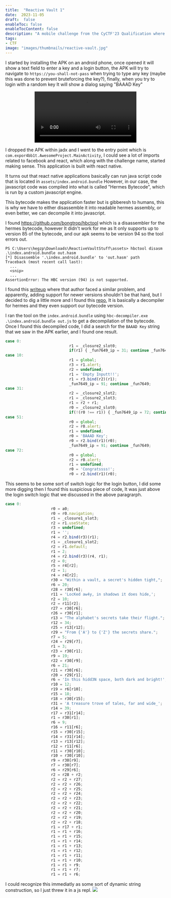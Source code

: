 ```yaml
---
title:  "Reactive Vault 1"
date:  2023-11-05
draft:  false
enableToc: false
enableTocContent: false
description: "A mobile challenge from the CyCTF'23 Qualification where you have to hack a react native apk"
tags:
- CTF
image: "images/thumbnails/reactive-vault.jpg"
---
```


I started by installing the APK on an android phone, once opened it will show a text field to enter a key and a login button, the APK will try to navigate to `https://you-shall-not-pass` when trying to type any key (maybe this was done to prevent bruteforcing the key?), finally, when you try to login with a random key It will show a dialog saying "BAAAD Key"

<center>
<video controls loop width="320">
    <source src="./demo.mp4" type="video/mp4">
</video>
</center>


I dropped the APK within jadx and I went to the entry point which is `com.expor4bb1t.AwesomeProject.MainActivity`, I could see a lot of imports related to facebook and react, which along with the challenge name, started making sense. This application is built with react native.

It turns out that react native applications basically can run java script code that is located in `assets/index.android.bundle`
However, in our case, the javascript code was compiled into what is called "Hermes Bytecode", which is run by a custom javascript engine.

This bytecode makes the application faster but is gibberesh to humans, this is why we have to either disassemble it into readable hermes assembly, or even better, we can decompile it into javascript.

I found https://github.com/bongtrop/hbctool which is a disassembler for the hermes bytecode, however It didn't work for me as It only supports up to version 85 of the bytecode, and our apk seems to be version 94 so the tool errors out.
```
PS C:\Users\hegzp\Downloads\ReactiveVaultStuff\assets> hbctool disasm .\index.android.bundle out.hasm
[*] Disassemble '.\index.android.bundle' to 'out.hasm' path
Traceback (most recent call last):
  ...
  <snip>
  ...
AssertionError: The HBC version (94) is not supported.
```

I found this [writeup](https://github.com/Pusty/writeups/tree/master/InsomnihackTeaser2022#herald) where that author faced a similar problem, and apparently, adding support for newer versions shouldn't be that hard, but I decided to dig a little more and I found this [repo](https://github.com/P1sec/hermes-dec), It is basically a decompiler for hermes and they even support our bytecode version.

I ran the tool on the `index.android.bundle` using `hbc-decompiler.exe .\index.android.bundle out.js` to get a decompilation of the bytecode.
Once I found this decompiled code, I did a search for the `BAAAD Key` string that we saw in the APK earlier, and I found one result.

```javascript
case 0:
                            r1 = _closure2_slot0;
                            if(r1) { _fun7649_ip = 31; continue _fun7649 }
case 10:
                            r1 = global;
                            r3 = r1.alert;
                            r2 = undefined;
                            r1 = 'Empty Inputt!!';
                            r1 = r3.bind(r2)(r1);
                            _fun7649_ip = 91; continue _fun7649;
case 31:
                            r2 = _closure2_slot2;
                            r1 = _closure2_slot3;
                            r1 = r2 + r1;
                            r0 = _closure2_slot0;
                            if(!(r0 !== r1)) { _fun7649_ip = 72; continue _fun7649 }
case 51:
                            r0 = global;
                            r2 = r0.alert;
                            r1 = undefined;
                            r0 = 'BAAAD Key';
                            r0 = r2.bind(r1)(r0);
                            _fun7649_ip = 91; continue _fun7649;
case 72:
                            r0 = global;
                            r2 = r0.alert;
                            r1 = undefined;
                            r0 = 'Congratssss!';
                            r0 = r2.bind(r1)(r0);
```

This seems to be some sort of switch logic for the login button, I did some more digging then I found this suspicious piece of code, It was just above the login switch logic that we discussed in the above paragrarph.

```javascript
case 0:
                    r0 = a0;
                    r0 = r0.navigation;
                    r1 = _closure1_slot3;
                    r2 = r1.useState;
                    r3 = undefined;
                    r1 = '';
                    r4 = r2.bind(r3)(r1);
                    r1 = _closure1_slot2;
                    r2 = r1.default;
                    r1 = 2;
                    r4 = r2.bind(r3)(r4, r1);
                    r2 = 0;
                    r5 = r4[r2];
                    r2 = 1;
                    r4 = r4[r2];
                    r30 = "Within a vault, a secret's hidden tight,";
                    r6 = 20;
                    r28 = r30[r6];
                    r11 = 'LocKed aw4y, in shadows it does hide,';
                    r2 = 10;
                    r2 = r11[r2];
                    r27 = r30[r6];
                    r26 = r30[r1];
                    r13 = "The alphabet's secrets take their flight.";
                    r12 = 34;
                    r25 = r13[r12];
                    r29 = "From {'A'} to {'Z'} the secrets share.";
                    r7 = 5;
                    r24 = r29[r7];
                    r1 = 3;
                    r23 = r30[r1];
                    r9 = 19;
                    r22 = r30[r9];
                    r6 = 21;
                    r21 = r30[r6];
                    r20 = r29[r1];
                    r6 = 'In this hidd3N space, both dark and bright!';
                    r10 = 12;
                    r19 = r6[r10];
                    r15 = 18;
                    r18 = r30[r15];
                    r31 = 'A treasure trove of tales, far and wide_';
                    r14 = 39;
                    r17 = r31[r14];
                    r1 = r30[r1];
                    r6 = 9;
                    r16 = r11[r6];
                    r15 = r30[r15];
                    r14 = r31[r14];
                    r13 = r13[r12];
                    r12 = r11[r6];
                    r11 = r30[r10];
                    r10 = r30[r10];
                    r9 = r30[r9];
                    r7 = r30[r7];
                    r6 = r29[r6];
                    r2 = r28 + r2;
                    r2 = r2 + r27;
                    r2 = r2 + r26;
                    r2 = r2 + r25;
                    r2 = r2 + r24;
                    r2 = r2 + r23;
                    r2 = r2 + r22;
                    r2 = r2 + r21;
                    r2 = r2 + r20;
                    r2 = r2 + r19;
                    r2 = r2 + r18;
                    r1 = r17 + r1;
                    r1 = r1 + r16;
                    r1 = r1 + r15;
                    r1 = r1 + r14;
                    r1 = r1 + r13;
                    r1 = r1 + r12;
                    r1 = r1 + r11;
                    r1 = r1 + r10;
                    r1 = r1 + r9;
                    r1 = r1 + r7;
                    r1 = r1 + r6;

```

I could recognize this immediatly as some sort of dynamic string construction, so I just threw it in a js repl.
![](./res.png)
